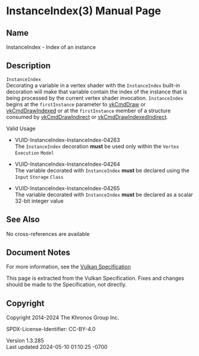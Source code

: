 # InstanceIndex(3) Manual Page

## Name

InstanceIndex - Index of an instance



## <a href="#_description" class="anchor"></a>Description

`InstanceIndex`  
Decorating a variable in a vertex shader with the `InstanceIndex`
built-in decoration will make that variable contain the index of the
instance that is being processed by the current vertex shader
invocation. `InstanceIndex` begins at the `firstInstance` parameter to
[vkCmdDraw](https://registry.khronos.org/vulkan/specs/1.3-extensions/man/html/vkCmdDraw.html) or [vkCmdDrawIndexed](https://registry.khronos.org/vulkan/specs/1.3-extensions/man/html/vkCmdDrawIndexed.html)
or at the `firstInstance` member of a structure consumed by
[vkCmdDrawIndirect](https://registry.khronos.org/vulkan/specs/1.3-extensions/man/html/vkCmdDrawIndirect.html) or
[vkCmdDrawIndexedIndirect](https://registry.khronos.org/vulkan/specs/1.3-extensions/man/html/vkCmdDrawIndexedIndirect.html).

Valid Usage

- <a href="#VUID-InstanceIndex-InstanceIndex-04263"
  id="VUID-InstanceIndex-InstanceIndex-04263"></a>
  VUID-InstanceIndex-InstanceIndex-04263  
  The `InstanceIndex` decoration **must** be used only within the
  `Vertex` `Execution` `Model`

- <a href="#VUID-InstanceIndex-InstanceIndex-04264"
  id="VUID-InstanceIndex-InstanceIndex-04264"></a>
  VUID-InstanceIndex-InstanceIndex-04264  
  The variable decorated with `InstanceIndex` **must** be declared using
  the `Input` `Storage` `Class`

- <a href="#VUID-InstanceIndex-InstanceIndex-04265"
  id="VUID-InstanceIndex-InstanceIndex-04265"></a>
  VUID-InstanceIndex-InstanceIndex-04265  
  The variable decorated with `InstanceIndex` **must** be declared as a
  scalar 32-bit integer value

## <a href="#_see_also" class="anchor"></a>See Also

No cross-references are available

## <a href="#_document_notes" class="anchor"></a>Document Notes

For more information, see the <a
href="https://registry.khronos.org/vulkan/specs/1.3-extensions/html/vkspec.html#InstanceIndex"
target="_blank" rel="noopener">Vulkan Specification</a>

This page is extracted from the Vulkan Specification. Fixes and changes
should be made to the Specification, not directly.

## <a href="#_copyright" class="anchor"></a>Copyright

Copyright 2014-2024 The Khronos Group Inc.

SPDX-License-Identifier: CC-BY-4.0

Version 1.3.285  
Last updated 2024-05-10 01:10:25 -0700
